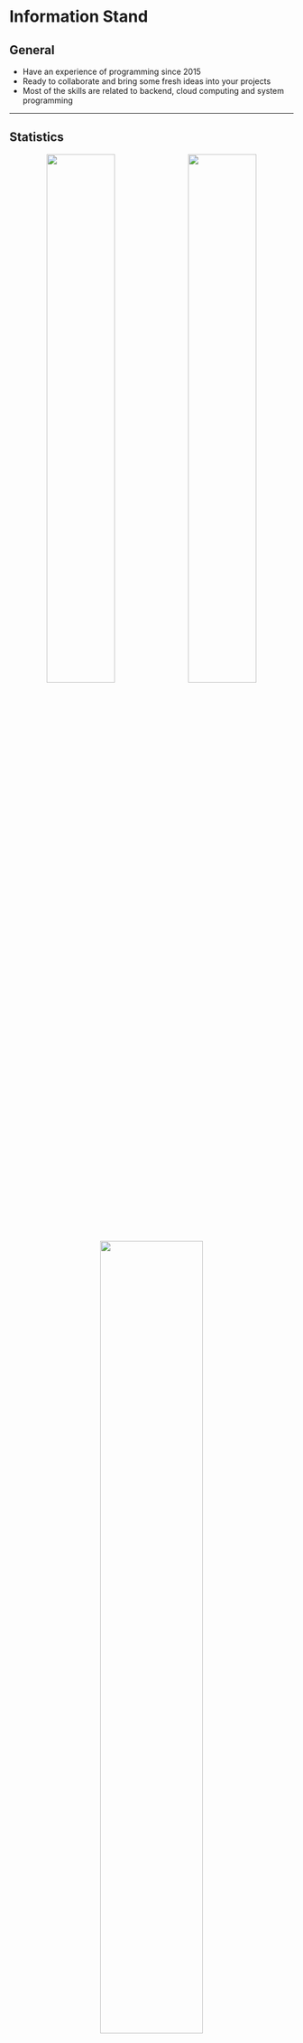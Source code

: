 # Information Stand

## General

- Have an experience of programming since 2015
- Ready to collaborate and bring some fresh ideas into your projects
- Most of the skills are related to backend, cloud computing and system programming

---

## Statistics

<p align="center">
  <img width="49%" src="https://github-readme-streak-stats.herokuapp.com/?user=kostmetallist&theme=synthwave" />
  <img width="49%" src="https://github-readme-stats.vercel.app/api?username=kostmetallist&show_icons=true&theme=synthwave" />
</p>

<p align="center">
  <img width="60%" src="https://github-readme-stats.vercel.app/api/top-langs?username=kostmetallist&layout=compact" />
</p>

---
